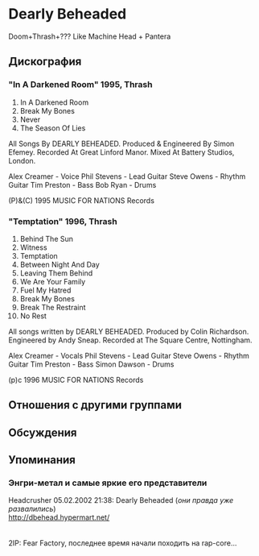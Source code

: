 # Dearly Beheaded

Doom+Thrash+??? Like Machine Head +  Pantera

## Дискография

### "In A Darkened Room" 1995, Thrash

1. In A Darkened Room
2. Break My Bones
3. Never
4. The Season Of Lies

All Songs By DEARLY BEHEADED.
Produced & Engineered By Simon Efemey.
Recorded At Great Linford Manor.
Mixed At Battery Studios, London.

Alex Creamer - Voice
Phil Stevens - Lead Guitar
Steve Owens - Rhythm Guitar
Tim Preston - Bass
Bob Ryan - Drums

(P)&(C) 1995 MUSIC FOR NATIONS Records

### "Temptation" 1996, Thrash

1. Behind The Sun
2. Witness
3. Temptation
4. Between Night And Day
5. Leaving Them Behind
6. We Are Your Family
7. Fuel My Hatred
8. Break My Bones
9. Break The Restraint
10. No Rest

All songs written by DEARLY BEHEADED.
Produced by Colin Richardson.
Engineered by Andy Sneap.
Recorded at The Square Centre, Nottingham.

Alex Creamer - Vocals
Phil Stevens - Lead Guitar
Steve Owens - Rhythm Guitar
Tim Preston - Bass
Simon Dawson - Drums

(p)c 1996 MUSIC FOR NATIONS Records


## Отношения с другими группами


## Обсуждения


## Упоминания

### Энгри-метал и самые яркие его представители

Headcrusher 05.02.2002 21:38:
Dearly Beheaded (*они правда уже развалились*)<BR><A HREF="http://dbehead.hypermart.net/" target="_blank">http://dbehead.hypermart.net/</A><BR><BR><BR>2IP: Fear Factory, последнее время начали походить на rap-core...<BR>

